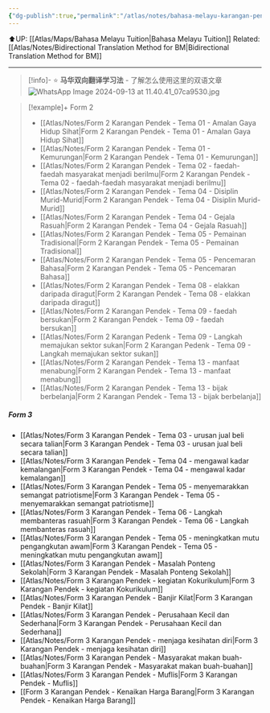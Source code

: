 ```yaml
---
{"dg-publish":true,"permalink":"/atlas/notes/bahasa-melayu-karangan-pendek-form-1-3/"}
---
```


⬆️UP: [[Atlas/Maps/Bahasa Melayu Tuition\|Bahasa Melayu Tuition]]
Related: [[Atlas/Notes/Bidirectional Translation Method for BM\|Bidirectional Translation Method for BM]]

---

> [!info]- ⭐ **马华双向翻译学习法** - 了解怎么使用这里的双语文章
> ![WhatsApp Image 2024-09-13 at 11.40.41_07ca9530.jpg](/img/user/Atlas/Utilities/Images/WhatsApp%20Image%202024-09-13%20at%2011.40.41_07ca9530.jpg)


> [!example]+ Form 2
> - [[Atlas/Notes/Form 2 Karangan Pendek - Tema 01 - Amalan Gaya Hidup Sihat\|Form 2 Karangan Pendek - Tema 01 - Amalan Gaya Hidup Sihat]]
> - [[Atlas/Notes/Form 2 Karangan Pendek - Tema 01 - Kemurungan\|Form 2 Karangan Pendek - Tema 01 - Kemurungan]]
> - [[Atlas/Notes/Form 2 Karangan Pendek - Tema 02 - faedah-faedah masyarakat menjadi berilmu\|Form 2 Karangan Pendek - Tema 02 - faedah-faedah masyarakat menjadi berilmu]]
> - [[Atlas/Notes/Form 2 Karangan Pendek - Tema 04 - Disiplin Murid-Murid\|Form 2 Karangan Pendek - Tema 04 - Disiplin Murid-Murid]]
> - [[Atlas/Notes/Form 2 Karangan Pendek - Tema 04 - Gejala Rasuah\|Form 2 Karangan Pendek - Tema 04 - Gejala Rasuah]]
> - [[Atlas/Notes/Form 2 Karangan Pendek - Tema 05 - Pemainan Tradisional\|Form 2 Karangan Pendek - Tema 05 - Pemainan Tradisional]]
> - [[Atlas/Notes/Form 2 Karangan Pendek - Tema 05 - Pencemaran Bahasa\|Form 2 Karangan Pendek - Tema 05 - Pencemaran Bahasa]]
> - [[Atlas/Notes/Form 2 Karangan Pendek - Tema 08 - elakkan daripada diragut\|Form 2 Karangan Pendek - Tema 08 - elakkan daripada diragut]] 
> - [[Atlas/Notes/Form 2 Karangan Pendek - Tema 09 - faedah bersukan\|Form 2 Karangan Pendek - Tema 09 - faedah bersukan]]
> - [[Atlas/Notes/Form 2 Karangan Pedenk - Tema 09 - Langkah memajukan sektor sukan\|Form 2 Karangan Pedenk - Tema 09 - Langkah memajukan sektor sukan]]
> - [[Atlas/Notes/Form 2 Karangan Pendek - Tema 13 - manfaat menabung\|Form 2 Karangan Pendek - Tema 13 - manfaat menabung]]
> - [[Atlas/Notes/Form 2 Karangan Pendek - Tema 13 - bijak berbelanja\|Form 2 Karangan Pendek - Tema 13 - bijak berbelanja]]

##### Form 3

- [[Atlas/Notes/Form 3 Karangan Pendek - Tema 03 - urusan jual beli secara talian\|Form 3 Karangan Pendek - Tema 03 - urusan jual beli secara talian]]
- [[Atlas/Notes/Form 3 Karangan Pendek - Tema 04 - mengawal kadar kemalangan\|Form 3 Karangan Pendek - Tema 04 - mengawal kadar kemalangan]]
- [[Atlas/Notes/Form 3 Karangan Pendek - Tema 05 - menyemarakkan semangat patriotisme\|Form 3 Karangan Pendek - Tema 05 - menyemarakkan semangat patriotisme]]
- [[Atlas/Notes/Form 3 Karangan Pendek - Tema 06 - Langkah membanteras rasuah\|Form 3 Karangan Pendek - Tema 06 - Langkah membanteras rasuah]]
- [[Atlas/Notes/Form 3 Karangan Pendek - Tema 05 - meningkatkan mutu pengangkutan awam\|Form 3 Karangan Pendek - Tema 05 - meningkatkan mutu pengangkutan awam]]
- [[Atlas/Notes/Form 3 Karangan Pendek - Masalah Ponteng Sekolah\|Form 3 Karangan Pendek - Masalah Ponteng Sekolah]]
- [[Atlas/Notes/Form 3 Karangan Pendek - kegiatan Kokurikulum\|Form 3 Karangan Pendek - kegiatan Kokurikulum]]
- [[Atlas/Notes/Form 3 Karangan Pendek - Banjir Kilat\|Form 3 Karangan Pendek - Banjir Kilat]]
- [[Atlas/Notes/Form 3 Karangan Pendek - Perusahaan Kecil dan Sederhana\|Form 3 Karangan Pendek - Perusahaan Kecil dan Sederhana]]
- [[Atlas/Notes/Form 3 Karangan Pendek - menjaga kesihatan diri\|Form 3 Karangan Pendek - menjaga kesihatan diri]]
- [[Atlas/Notes/Form 3 Karangan Pendek - Masyarakat makan buah-buahan\|Form 3 Karangan Pendek - Masyarakat makan buah-buahan]]
- [[Atlas/Notes/Form 3 Karangan Pendek - Muflis\|Form 3 Karangan Pendek - Muflis]]
- [[Form 3 Karangan Pendek - Kenaikan Harga Barang\|Form 3 Karangan Pendek - Kenaikan Harga Barang]]